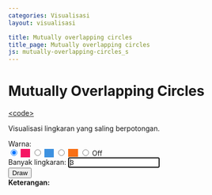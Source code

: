 ```yaml
---
categories: Visualisasi
layout: visualisasi

title: Mutually overlapping circles
title_page: Mutually overlapping circles
js: mutually-overlapping-circles_s
---
```


<main>
    <div class="content"> 
        <div class="subject">
            <h1>Mutually Overlapping Circles</h1>
            <a href="https://github.com/risoume/mathematics/blob/main/assets/js/mutually-overlapping-circles_s.js"><span>&lt;code></span></a>
            <p>Visualisasi lingkaran yang saling berpotongan.</p>
            <div class="user-area">
                <label>Warna: </label> <br>
                <input type="radio" name="type" id="pink-radio" checked/>
                <span style="background: rgb(245,22,99); color:transparent">---</span>
                <input type="radio" name="type" id="blue-radio" />
                <span style="background:rgb(61,145,224); color:transparent">---</span>
                <input type="radio" name="type" id="orange-radio" />
                <span style="background:rgb(248,111,21); color:transparent">---</span>
                <input type="radio" name="type" id="off-radio" /> Off<br>
                <label class="label-input">Banyak lingkaran:</label>
                <input id="input1" class="input-block" value="3" autofocus="autofocus">               
                <div class="btn-box">
                    <button class="green" id="solve">Draw</button>
                </div>               
            </div>
        </div> 
        <div class="math-show" style="padding: 0;">
            <div class="canvas-env">
                <canvas class="canvas-show" id="canvas1"></canvas>
            </div>
            <div class="layer-display">         
                    <label><b>Keterangan:</b></label>
                    <div id="board"></div>
            </div>
        </div>
    </div> 
</main>